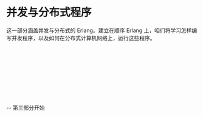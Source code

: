 # 并发与分布式程序


这一部分涵盖并发与分布式的 Erlang。建立在顺序 Erlang 上，咱们将学习怎样编写并发程序，以及如何在分布式计算机网络上，运行这些程序。

<br />
<br />
<br />
<br />
<br />
<br />
<br />
<br />








-- 第三部分开始
